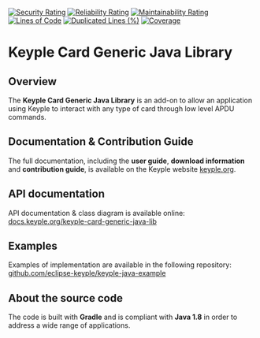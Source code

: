 [![Security Rating](https://sonarcloud.io/api/project_badges/measure?project=eclipse_keyple-card-generic-java-lib&metric=security_rating)](https://sonarcloud.io/summary/new_code?id=eclipse_keyple-card-generic-java-lib)
[![Reliability Rating](https://sonarcloud.io/api/project_badges/measure?project=eclipse_keyple-card-generic-java-lib&metric=reliability_rating)](https://sonarcloud.io/summary/new_code?id=eclipse_keyple-card-generic-java-lib)
[![Maintainability Rating](https://sonarcloud.io/api/project_badges/measure?project=eclipse_keyple-card-generic-java-lib&metric=sqale_rating)](https://sonarcloud.io/summary/new_code?id=eclipse_keyple-card-generic-java-lib)
[![Lines of Code](https://sonarcloud.io/api/project_badges/measure?project=eclipse_keyple-card-generic-java-lib&metric=ncloc)](https://sonarcloud.io/summary/new_code?id=eclipse_keyple-card-generic-java-lib)
[![Duplicated Lines (%)](https://sonarcloud.io/api/project_badges/measure?project=eclipse_keyple-card-generic-java-lib&metric=duplicated_lines_density)](https://sonarcloud.io/summary/new_code?id=eclipse_keyple-card-generic-java-lib)
[![Coverage](https://sonarcloud.io/api/project_badges/measure?project=eclipse_keyple-card-generic-java-lib&metric=coverage)](https://sonarcloud.io/summary/new_code?id=eclipse_keyple-card-generic-java-lib)

# Keyple Card Generic Java Library

## Overview

The **Keyple Card Generic Java Library** is an add-on to allow an application using Keyple to interact with any type of card through low level APDU commands.

## Documentation & Contribution Guide

The full documentation, including the **user guide**, **download information** and **contribution guide**, is available on the Keyple website [keyple.org](https://keyple.org).

## API documentation

API documentation & class diagram is available online: [docs.keyple.org/keyple-card-generic-java-lib](https://docs.keyple.org/keyple-card-generic-java-lib)

## Examples

Examples of implementation are available in the following repository: [github.com/eclipse-keyple/keyple-java-example](https://github.com/eclipse-keyple/keyple-java-example)

## About the source code

The code is built with **Gradle** and is compliant with **Java 1.8** in order to address a wide range of applications.